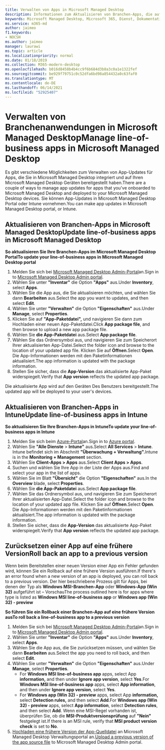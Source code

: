 ```yaml
---
title: Verwalten von Apps in Microsoft Managed Desktop
description: Informationen zum Aktualisieren von Branchen-Apps, die auf Microsoft Managed Desktop Geräten bereitgestellt werden
keywords: Microsoft Managed Desktop, Microsoft 365, Dienst, Dokumentation
ms.service: m365-md
author: jaimeo
f1.keywords:
- NOCSH
ms.author: jaimeo
manager: laurawi
ms.topic: article
ms.localizationpriority: normal
ms.date: 01/18/2019
ms.collection: M365-modern-desktop
ms.openlocfilehash: b016d8458b4b4cc9f6b684d3b8a3c0a1e1322fef
ms.sourcegitcommit: be929f79751c0c52dfa6bd98a854432a0c63faf0
ms.translationtype: MT
ms.contentlocale: de-DE
ms.lasthandoff: 06/14/2021
ms.locfileid: "52925407"
---
```

# <a name="manage-line-of-business-apps-in-microsoft-managed-desktop"></a><span data-ttu-id="d5316-104">Verwalten von Branchenanwendungen in Microsoft Managed Desktop</span><span class="sxs-lookup"><span data-stu-id="d5316-104">Manage line-of-business apps in Microsoft Managed Desktop</span></span>

<!--Application management -->

<span data-ttu-id="d5316-105">Es gibt verschiedene Möglichkeiten zum Verwalten von App-Updates für Apps, die Sie in Microsoft Managed Desktop integriert und auf Ihren Microsoft Managed Desktop Geräten bereitgestellt haben.</span><span class="sxs-lookup"><span data-stu-id="d5316-105">There are a couple of ways to manage app updates for apps that you've onboarded to Microsoft Managed Desktop and deployed to your Microsoft Managed Desktop devices.</span></span> <span data-ttu-id="d5316-106">Sie können App-Updates in Microsoft Managed Desktop Portal oder Intune vornehmen.</span><span class="sxs-lookup"><span data-stu-id="d5316-106">You can make app updates in Microsoft Managed Desktop portal, or Intune.</span></span> 

<span id="update-app-mmd" />

## <a name="update-line-of-business-apps-in-microsoft-managed-desktop"></a><span data-ttu-id="d5316-107">Aktualisieren von Branchen-Apps in Microsoft Managed Desktop</span><span class="sxs-lookup"><span data-stu-id="d5316-107">Update line-of-business apps in Microsoft Managed Desktop</span></span>

<span data-ttu-id="d5316-108">**So aktualisieren Sie Ihre Branchen-Apps im Microsoft Managed Desktop Portal**</span><span class="sxs-lookup"><span data-stu-id="d5316-108">**To update your line-of-business apps in Microsoft Managed Desktop portal**</span></span>
1. <span data-ttu-id="d5316-109">Melden Sie sich bei [Microsoft Managed Desktop Admin-Portal](https://aka.ms/mmdportal)an.</span><span class="sxs-lookup"><span data-stu-id="d5316-109">Sign in to [Microsoft Managed Desktop Admin portal](https://aka.ms/mmdportal).</span></span>
2. <span data-ttu-id="d5316-110">Wählen Sie unter **"Inventar"** die Option **"Apps"** aus.</span><span class="sxs-lookup"><span data-stu-id="d5316-110">Under **Inventory**, select **Apps**.</span></span>  
3. <span data-ttu-id="d5316-111">Wählen Sie die App aus, die Sie aktualisieren möchten, und wählen Sie dann **Bearbeiten** aus.</span><span class="sxs-lookup"><span data-stu-id="d5316-111">Select the app you want to updates, and then select **Edit**.</span></span>
4. <span data-ttu-id="d5316-112">Wählen Sie unter **"Verwalten"** die Option **"Eigenschaften"** aus.</span><span class="sxs-lookup"><span data-stu-id="d5316-112">Under **Manage**, select **Properties**.</span></span> 
5. <span data-ttu-id="d5316-113">Klicken Sie auf **"App-Paketdatei",** und navigieren Sie dann zum Hochladen einer neuen App-Paketdatei.</span><span class="sxs-lookup"><span data-stu-id="d5316-113">Click **App package file**, and then browse to upload a new app package file.</span></span>
6. <span data-ttu-id="d5316-114">Wählen Sie **die App-Paketdatei** aus.</span><span class="sxs-lookup"><span data-stu-id="d5316-114">Select **App package file**.</span></span>
7. <span data-ttu-id="d5316-115">Wählen Sie das Ordnersymbol aus, und navigieren Sie zum Speicherort Ihrer aktualisierten App-Datei.</span><span class="sxs-lookup"><span data-stu-id="d5316-115">Select the folder icon and browse to the location of your updated app file.</span></span> <span data-ttu-id="d5316-116">Klicken Sie auf **Öffnen**.</span><span class="sxs-lookup"><span data-stu-id="d5316-116">Select **Open**.</span></span> <span data-ttu-id="d5316-117">Die App-Informationen werden mit den Paketinformationen aktualisiert.</span><span class="sxs-lookup"><span data-stu-id="d5316-117">The app information is updated with the package information.</span></span>
8. <span data-ttu-id="d5316-118">Stellen Sie sicher, dass die **App-Version** das aktualisierte App-Paket widerspiegelt.</span><span class="sxs-lookup"><span data-stu-id="d5316-118">Verify that **App version** reflects the updated app package.</span></span> 

<span data-ttu-id="d5316-119">Die aktualisierte App wird auf den Geräten Des Benutzers bereitgestellt.</span><span class="sxs-lookup"><span data-stu-id="d5316-119">The updated app will be deployed to your user's devices.</span></span>

<span id="update-app-intune" />

## <a name="update-line-of-business-apps-in-intune"></a><span data-ttu-id="d5316-120">Aktualisieren von Branchen-Apps in Intune</span><span class="sxs-lookup"><span data-stu-id="d5316-120">Update line-of-business apps in Intune</span></span>

<span data-ttu-id="d5316-121">**So aktualisieren Sie Ihre Branchen-Apps in Intune**</span><span class="sxs-lookup"><span data-stu-id="d5316-121">**To update your line-of-business apps in Intune**</span></span>
1. <span data-ttu-id="d5316-122">Melden Sie sich beim [Azure-Portal](https://portal.azure.com)an.</span><span class="sxs-lookup"><span data-stu-id="d5316-122">Sign in to [Azure portal](https://portal.azure.com).</span></span>
2. <span data-ttu-id="d5316-123">Wählen Sie **"Alle Dienste**  >  **Intune"** aus.</span><span class="sxs-lookup"><span data-stu-id="d5316-123">Select **All Services** > **Intune**.</span></span> <span data-ttu-id="d5316-124">Intune befindet sich im Abschnitt **"Überwachung + Verwaltung".**</span><span class="sxs-lookup"><span data-stu-id="d5316-124">Intune is in the **Monitoring + Management** section.</span></span>
3. <span data-ttu-id="d5316-125">Wählen Sie **Client-Apps > Apps** aus.</span><span class="sxs-lookup"><span data-stu-id="d5316-125">Select **Client Apps > Apps**.</span></span>
4. <span data-ttu-id="d5316-126">Suchen und wählen Sie Ihre App in der Liste der Apps aus.</span><span class="sxs-lookup"><span data-stu-id="d5316-126">Find and select your app in the list of apps.</span></span>
5. <span data-ttu-id="d5316-127">Wählen Sie im Blatt **"Übersicht"** die Option **"Eigenschaften"** aus.</span><span class="sxs-lookup"><span data-stu-id="d5316-127">In the **Overview** blade, select **Properties**.</span></span>
6. <span data-ttu-id="d5316-128">Wählen Sie **die App-Paketdatei** aus.</span><span class="sxs-lookup"><span data-stu-id="d5316-128">Select **App package file**.</span></span>
7. <span data-ttu-id="d5316-129">Wählen Sie das Ordnersymbol aus, und navigieren Sie zum Speicherort Ihrer aktualisierten App-Datei.</span><span class="sxs-lookup"><span data-stu-id="d5316-129">Select the folder icon and browse to the location of your updated app file.</span></span> <span data-ttu-id="d5316-130">Klicken Sie auf **Öffnen**.</span><span class="sxs-lookup"><span data-stu-id="d5316-130">Select **Open**.</span></span> <span data-ttu-id="d5316-131">Die App-Informationen werden mit den Paketinformationen aktualisiert.</span><span class="sxs-lookup"><span data-stu-id="d5316-131">The app information is updated with the package information.</span></span>
8. <span data-ttu-id="d5316-132">Stellen Sie sicher, dass die **App-Version** das aktualisierte App-Paket widerspiegelt.</span><span class="sxs-lookup"><span data-stu-id="d5316-132">Verify that **App version** reflects the updated app package.</span></span>

<span id="roll-back-app-mmd" />

## <a name="roll-back-an-app-to-a-previous-version"></a><span data-ttu-id="d5316-133">Zurücksetzen einer App auf eine frühere Version</span><span class="sxs-lookup"><span data-stu-id="d5316-133">Roll back an app to a previous version</span></span>

<span data-ttu-id="d5316-134">Wenn beim Bereitstellen einer neuen Version einer App ein Fehler gefunden wird, können Sie ein Rollback auf eine frühere Version ausführen.</span><span class="sxs-lookup"><span data-stu-id="d5316-134">If there's an error found when a new version of an app is deployed, you can roll back to a previous version.</span></span> <span data-ttu-id="d5316-135">Der hier beschriebene Prozess gilt für Apps, bei denen der Typ als **Windows MSI-Branchen-App** oder **Windows-App (Win 32)** aufgeführt ist – Vorschau</span><span class="sxs-lookup"><span data-stu-id="d5316-135">The process outlined here is for apps where type is listed as **Windows MSI line-of-business app** or **Windows app (Win 32) - preview**</span></span>

<span data-ttu-id="d5316-136">**So führen Sie ein Rollback einer Branchen-App auf eine frühere Version aus**</span><span class="sxs-lookup"><span data-stu-id="d5316-136">**To roll back a line-of-business app to a previous version**</span></span>

1. <span data-ttu-id="d5316-137">Melden Sie sich bei [Microsoft Managed Desktop Admin-Portal](https://aka.ms/mmdportal)an.</span><span class="sxs-lookup"><span data-stu-id="d5316-137">Sign in to [Microsoft Managed Desktop Admin portal](https://aka.ms/mmdportal).</span></span>
2. <span data-ttu-id="d5316-138">Wählen Sie unter **"Inventar"** die Option **"Apps"** aus.</span><span class="sxs-lookup"><span data-stu-id="d5316-138">Under **Inventory**, select **Apps**.</span></span>  
3. <span data-ttu-id="d5316-139">Wählen Sie die App aus, die Sie zurücksetzen müssen, und wählen Sie dann **Bearbeiten** aus.</span><span class="sxs-lookup"><span data-stu-id="d5316-139">Select the app you need to roll back, and then select **Edit**.</span></span>
4. <span data-ttu-id="d5316-140">Wählen Sie unter **"Verwalten"** die Option **"Eigenschaften"** aus.</span><span class="sxs-lookup"><span data-stu-id="d5316-140">Under **Manage**, select **Properties**.</span></span> 
    - <span data-ttu-id="d5316-141">For **Windows MSI line-of-business app** apps, select App **information,** and then under **Ignore app version**, select **Yes**.</span><span class="sxs-lookup"><span data-stu-id="d5316-141">For **Windows MSI line-of-business app** apps, select **App information**, and then under **Ignore app version**, select **Yes**.</span></span>
    - <span data-ttu-id="d5316-142">For **Windows app (Win 32) - preview** apps, select App **information,** select **Detection rules,** and then select **Add**.</span><span class="sxs-lookup"><span data-stu-id="d5316-142">For **Windows app (Win 32) - preview** apps, select **App information**, select **Detection rules**, and then select **Add**.</span></span> 
    <span data-ttu-id="d5316-143">Wenn eine MSI-Regel vorhanden ist, überprüfen Sie, ob die **MSI-Produktversionsprüfung** auf **"Nein"** festgelegt ist.</span><span class="sxs-lookup"><span data-stu-id="d5316-143">If there is an MSI rule, verify that **MSI product version check** is set to **No**.</span></span>
5. <span data-ttu-id="d5316-144">[Hochladen eine frühere Version der App-Quelldatei](../get-started/deploy-apps.md) an Microsoft Managed Desktop Verwaltungsportal an.</span><span class="sxs-lookup"><span data-stu-id="d5316-144">[Upload a previous version of the app source file](../get-started/deploy-apps.md) to Microsoft Managed Desktop Admin portal.</span></span>  

